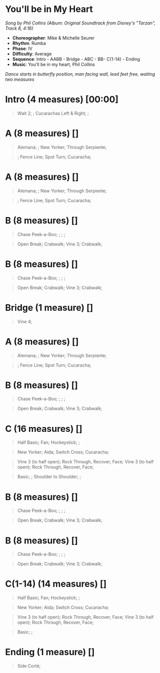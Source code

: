 # You'll be in My Heart
*Song by Phil Collins (Album: Original Soundtrack from Disney's "Tarzan", Track 8, 4:16)*
 
* **Choreographer**: Mike & Michelle Seurer
* **Rhythm**: Rumba
* **Phase**: IV
* **Difficulty**: Average
* **Sequence**: Intro - AABB - Bridge - ABC - BB- C(1-14) - Ending
* **Music**: You'll be in my heart, Phil Collins
 
*Dance starts in butterfly position, man facing wall, lead feet free, waiting two measures*
 
# Intro (4 measures) [00:00]

> Wait 2; ; Cucarachas Left & Right; ;

# A (8 measures) []

> Alemana; ; New Yorker; Through Serpiente;

> ; Fence Line; Spot Turn; Cucaracha;

# A (8 measures) []

> Alemana; ; New Yorker; Through Serpiente;

> ; Fence Line; Spot Turn; Cucaracha;

# B (8 measures) []

> Chase Peek-a-Boo; ; ; ;

> Open Break; Crabwalk; Vine 3; Crabwalk;

# B (8 measures) []

> Chase Peek-a-Boo; ; ; ;

> Open Break; Crabwalk; Vine 3; Crabwalk;

# Bridge (1 measure) []

> Vine 4;

# A (8 measures) []

> Alemana; ; New Yorker; Through Serpiente;

> ; Fence Line; Spot Turn; Cucaracha;

# B (8 measures) []

> Chase Peek-a-Boo; ; ; ;

> Open Break; Crabwalk; Vine 3; Crabwalk;

# C (16 measures) []

> Half Basic; Fan; Hockeystick; ;

> New Yorker; Aida; Switch Cross; Cucaracha;

> Vine 3 (to half open); Rock Through, Recover, Face; Vine 3 (to half open); Rock Through, Recover, Face;

> Basic; ; Shoulder to Shoulder; ;

# B (8 measures) []

> Chase Peek-a-Boo; ; ; ;

> Open Break; Crabwalk; Vine 3; Crabwalk;

# B (8 measures) []

> Chase Peek-a-Boo; ; ; ;

> Open Break; Crabwalk; Vine 3; Crabwalk;

 # C(1-14) (14 measures) []

> Half Basic; Fan; Hockeystick; ;

> New Yorker; Aida; Switch Cross; Cucaracha;

> Vine 3 (to half open); Rock Through, Recover, Face; Vine 3 (to half open); Rock Through, Recover, Face;

> Basic; ;

# Ending (1 measure) []

> Side Corté;
